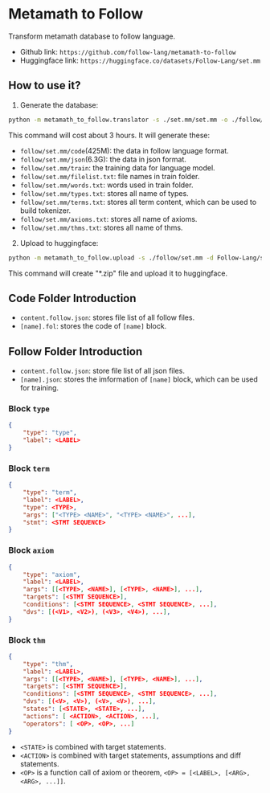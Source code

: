 
# Metamath to Follow 

Transform metamath database to follow language.

- Github link: `https://github.com/follow-lang/metamath-to-follow` 
- Huggingface link: `https://huggingface.co/datasets/Follow-Lang/set.mm`

## How to use it?

1. Generate the database:

```bash
python -m metamath_to_follow.translator -s ./set.mm/set.mm -o ./follow/set.mm/
```

This command will cost about 3 hours. It will generate these:

- `follow/set.mm/code`(425M): the data in follow language format.
- `follow/set.mm/json`(6.3G): the data in json format.
- `follow/set.mm/train`: the training data for language model.
- `follow/set.mm/filelist.txt`: file names in train folder.
- `follow/set.mm/words.txt`: words used in train folder.
- `follow/set.mm/types.txt`: stores all name of types.
- `follow/set.mm/terms.txt`: stores all term content, which can be used to build tokenizer.
- `follow/set.mm/axioms.txt`: stores all name of axioms.
- `follow/set.mm/thms.txt`: stores all name of thms.

2. Upload to huggingface:

```bash
python -m metamath_to_follow.upload -s ./follow/set.mm -d Follow-Lang/set.mm
```

This command will create "*.zip" file and upload it to huggingface.


## Code Folder Introduction

- `content.follow.json`: stores file list of all follow files.
- `[name].fol`: stores the code of `[name]` block.

## Follow Folder Introduction

- `content.follow.json`: store file list of all json files.
- `[name].json`: stores the imformation of `[name]` block, which can be used for training.

### Block `type` 

```json
{
    "type": "type",
    "label": <LABEL>
}
```

### Block `term` 

```json
{
    "type": "term",
    "label": <LABEL>,
    "type": <TYPE>,
    "args": ["<TYPE> <NAME>", "<TYPE> <NAME>", ...],
    "stmt": <STMT SEQUENCE>
}
```

### Block `axiom` 

```json
{
    "type": "axiom",
    "label": <LABEL>,
    "args": [[<TYPE>, <NAME>], [<TYPE>, <NAME>], ...],
    "targets": [<STMT SEQUENCE>],
    "conditions": [<STMT SEQUENCE>, <STMT SEQUENCE>, ...],
    "dvs": [(<V1>, <V2>), (<V3>, <V4>), ...],
}
```

### Block `thm`

```json
{
    "type": "thm",
    "label": <LABEL>,
    "args": [[<TYPE>, <NAME>], [<TYPE>, <NAME>], ...],
    "targets": [<STMT SEQUENCE>],
    "conditions": [<STMT SEQUENCE>, <STMT SEQUENCE>, ...],
    "dvs": [(<V>, <V>), (<V>, <V>), ...],
    "states": [<STATE>, <STATE>, ...],
    "actions": [ <ACTION>, <ACTION>, ...],
    "operators": [ <OP>, <OP>, ...]
}
```

- `<STATE>` is combined with target statements.
- `<ACTION>` is combined with target statements, assumptions and diff statements.
- `<OP>` is a function call of axiom or theorem, `<OP> = [<LABEL>, [<ARG>, <ARG>, ...]]`.
